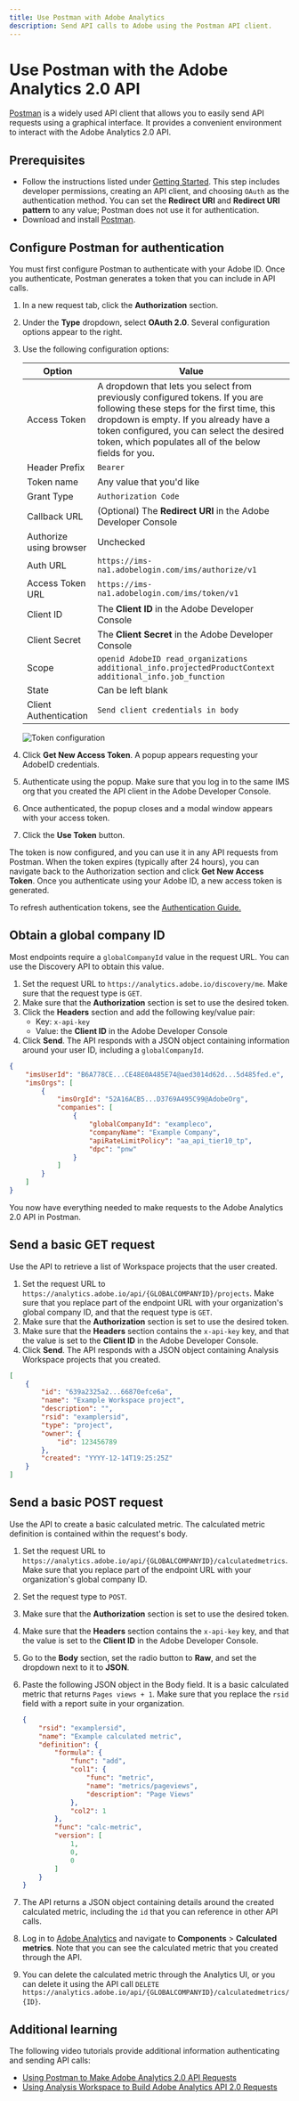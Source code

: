 ```yaml
---
title: Use Postman with Adobe Analytics
description: Send API calls to Adobe using the Postman API client.
---
```


# Use Postman with the Adobe Analytics 2.0 API

[Postman](https://www.postman.com/) is a widely used API client that allows you to easily send API requests using a graphical interface. It provides a convenient environment to interact with the Adobe Analytics 2.0 API.

## Prerequisites

* Follow the instructions listed under [Getting Started](../index.md). This step includes developer permissions, creating an API client, and choosing `OAuth` as the authentication method. You can set the **Redirect URI** and **Redirect URI pattern** to any value; Postman does not use it for authentication.
* Download and install [Postman](https://www.postman.com/downloads/).

## Configure Postman for authentication

You must first configure Postman to authenticate with your Adobe ID. Once you authenticate, Postman generates a token that you can include in API calls.

1. In a new request tab, click the **Authorization** section.
1. Under the **Type** dropdown, select **OAuth 2.0**. Several configuration options appear to the right.
1. Use the following configuration options:

    Option | Value
    --- | ---
    Access Token | A dropdown that lets you select from previously configured tokens. If you are following these steps for the first time, this dropdown is empty. If you already have a token configured, you can select the desired token, which populates all of the below fields for you.
    Header Prefix | `Bearer`
    Token name | Any value that you'd like
    Grant Type | `Authorization Code`
    Callback URL | (Optional) The **Redirect URI** in the Adobe Developer Console
    Authorize using browser | Unchecked
    Auth URL | `https://ims-na1.adobelogin.com/ims/authorize/v1`
    Access Token URL | `https://ims-na1.adobelogin.com/ims/token/v1`
    Client ID | The **Client ID** in the Adobe Developer Console
    Client Secret | The **Client Secret** in the Adobe Developer Console
    Scope | `openid AdobeID read_organizations additional_info.projectedProductContext additional_info.job_function`
    State | Can be left blank
    Client Authentication | `Send client credentials in body`

    ![Token configuration](../../images/postman-oauth2-token.png)

2. Click **Get New Access Token**. A popup appears requesting your AdobeID credentials.
3. Authenticate using the popup. Make sure that you log in to the same IMS org that you created the API client in the Adobe Developer Console.
4. Once authenticated, the popup closes and a modal window appears with your access token.
5. Click the **Use Token** button.

The token is now configured, and you can use it in any API requests from Postman. When the token expires (typically after 24 hours), you can navigate back to the Authorization section and click **Get New Access Token**. Once you authenticate using your Adobe ID, a new access token is generated.

To refresh authentication tokens, see the [Authentication Guide.](https://developer.adobe.com/developer-console/docs/guides/authentication/UserAuthentication/IMS/#refreshing-access-tokens)



## Obtain a global company ID

Most endpoints require a `globalCompanyId` value in the request URL. You can use the Discovery API to obtain this value.

1. Set the request URL to `https://analytics.adobe.io/discovery/me`. Make sure that the request type is `GET`.
1. Make sure that the **Authorization** section is set to use the desired token.
1. Click the **Headers** section and add the following key/value pair:
    * Key: `x-api-key`
    * Value: the **Client ID** in the Adobe Developer Console
1. Click **Send**. The API responds with a JSON object containing information around your user ID, including a `globalCompanyId`.

```json
{
    "imsUserId": "B6A778CE...CE48E0A485E74@aed3014d62d...5d485fed.e",
    "imsOrgs": [
        {
            "imsOrgId": "52A16ACB5...D3769A495C99@AdobeOrg",
            "companies": [
                {
                    "globalCompanyId": "exampleco",
                    "companyName": "Example Company",
                    "apiRateLimitPolicy": "aa_api_tier10_tp",
                    "dpc": "pnw"
                }
            ]
        }
    ]
}
```

You now have everything needed to make requests to the Adobe Analytics 2.0 API in Postman.

## Send a basic GET request

Use the API to retrieve a list of Workspace projects that the user created.

1. Set the request URL to `https://analytics.adobe.io/api/{GLOBALCOMPANYID}/projects`. Make sure that you replace part of the endpoint URL with your organization's global company ID, and that the request type is `GET`.
1. Make sure that the **Authorization** section is set to use the desired token.
1. Make sure that the **Headers** section contains the `x-api-key` key, and that the value is set to the **Client ID** in the Adobe Developer Console.
1. Click **Send**. The API responds with a JSON object containing Analysis Workspace projects that you created.

```json
[
    {
        "id": "639a2325a2...66870efce6a",
        "name": "Example Workspace project",
        "description": "",
        "rsid": "examplersid",
        "type": "project",
        "owner": {
            "id": 123456789
        },
        "created": "YYYY-12-14T19:25:25Z"
    }
]
```

## Send a basic POST request

Use the API to create a basic calculated metric. The calculated metric definition is contained within the request's body.

1. Set the request URL to `https://analytics.adobe.io/api/{GLOBALCOMPANYID}/calculatedmetrics`. Make sure that you replace part of the endpoint URL with your organization's global company ID.
1. Set the request type to `POST`.
1. Make sure that the **Authorization** section is set to use the desired token.
1. Make sure that the **Headers** section contains the `x-api-key` key, and that the value is set to the **Client ID** in the Adobe Developer Console.
1. Go to the **Body** section, set the radio button to **Raw**, and set the dropdown next to it to **JSON**.
1. Paste the following JSON object in the Body field. It is a basic calculated metric that returns `Pages views + 1`. Make sure that you replace the `rsid` field with a report suite in your organization.

    ```json
    {
        "rsid": "examplersid",
        "name": "Example calculated metric",
        "definition": {
            "formula": {
                "func": "add",
                "col1": {
                    "func": "metric",
                    "name": "metrics/pageviews",
                    "description": "Page Views"
                },
                "col2": 1
            },
            "func": "calc-metric",
            "version": [
                1,
                0,
                0
            ]
        }
    }
    ```

1. The API returns a JSON object containing details around the created calculated metric, including the `id` that you can reference in other API calls.
1. Log in to [Adobe Analytics](https://experience.adobe.com) and navigate to **Components** > **Calculated metrics**. Note that you can see the calculated metric that you created through the API.
1. You can delete the calculated metric through the Analytics UI, or you can delete it using the API call `DELETE https://analytics.adobe.io/api/{GLOBALCOMPANYID}/calculatedmetrics/{ID}`.

## Additional learning

The following video tutorials provide additional information authenticating and sending API calls:

* [Using Postman to Make Adobe Analytics 2.0 API Requests](https://www.youtube.com/watch?v=lrg1MuVi0Fo)
* [Using Analysis Workspace to Build Adobe Analytics API 2.0 Requests](https://www.youtube.com/watch?v=j1kI3peSXhY)
